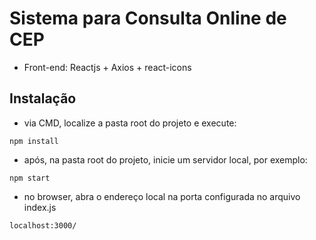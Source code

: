 # Sistema para Consulta Online de CEP
- Front-end: Reactjs + Axios + react-icons

## Instalação

- via CMD, localize a pasta root do projeto e execute:
```
npm install
```
- após, na pasta root do projeto, inicie um servidor local, por exemplo:
```
npm start
```

- no browser, abra o endereço local na porta configurada no arquivo index.js
```
localhost:3000/
```
